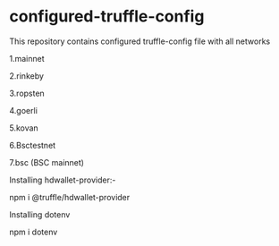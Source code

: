 # configured-truffle-config
This repository contains configured truffle-config file with all networks 

1.mainnet 

2.rinkeby 

3.ropsten 

4.goerli 

5.kovan 

6.Bsctestnet 

7.bsc (BSC mainnet) 



Installing hdwallet-provider:- 

  npm i @truffle/hdwallet-provider 
  
Installing dotenv 

  npm i dotenv
